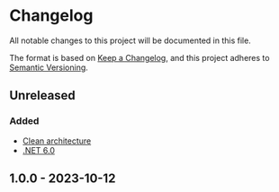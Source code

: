 # Changelog

All notable changes to this project will be documented in this file.

The format is based on [Keep a Changelog](https://keepachangelog.com/en/1.0.0/),
and this project adheres to [Semantic Versioning](https://semver.org/spec/v2.0.0.html).

## Unreleased
### Added
- [Clean architecture](https://learn.microsoft.com/en-us/dotnet/architecture/modern-web-apps-azure/common-web-application-architectures)
- [.NET 6.0](https://dotnet.microsoft.com/download/dotnet/6.0)

## 1.0.0 - 2023-10-12
